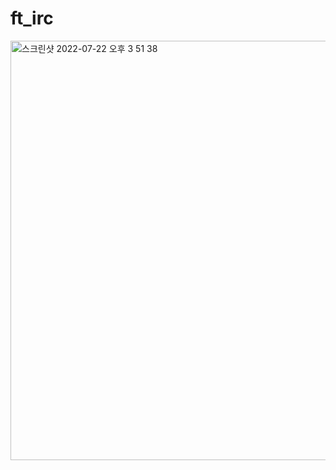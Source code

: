 # ft_irc

<img width="671" alt="스크린샷 2022-07-22 오후 3 51 38" src="https://user-images.githubusercontent.com/56079997/180381958-902dcace-c78a-419a-9bf1-9cec1cbb1304.png">
